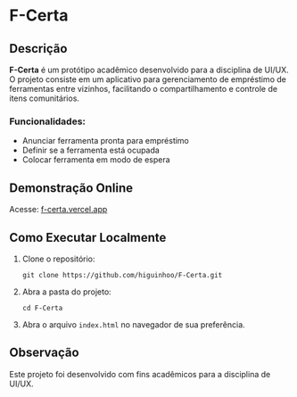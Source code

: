 # F-Certa

## Descrição

**F-Certa** é um protótipo acadêmico desenvolvido para a disciplina de UI/UX. O projeto consiste em um aplicativo para gerenciamento de empréstimo de ferramentas entre vizinhos, facilitando o compartilhamento e controle de itens comunitários.

### Funcionalidades:
- Anunciar ferramenta pronta para empréstimo
- Definir se a ferramenta está ocupada
- Colocar ferramenta em modo de espera

## Demonstração Online
Acesse: [f-certa.vercel.app](https://f-certa.vercel.app/)

## Como Executar Localmente

1. Clone o repositório:
   ```
   git clone https://github.com/higuinhoo/F-Certa.git
   ```
2. Abra a pasta do projeto:
   ```
   cd F-Certa
   ```
3. Abra o arquivo `index.html` no navegador de sua preferência.

## Observação

Este projeto foi desenvolvido com fins acadêmicos para a disciplina de UI/UX.

